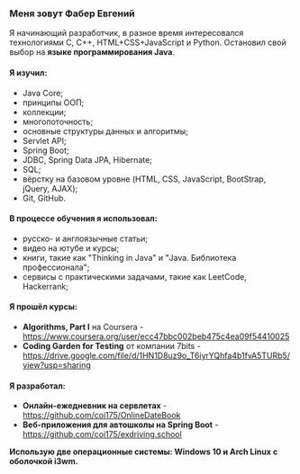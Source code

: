### Меня зовут Фабер Евгений

Я начинающий разработчик, в разное время интересовался технологиями C, C++, HTML+CSS+JavaScript и Python. Остановил свой выбор на **языке программирования Java**.

#### Я изучил:
- Java Core;
- принципы ООП;
- коллекции;
- многопоточность;
- основные структуры данных и алгоритмы;
- Servlet API;
- Spring Boot;
- JDBC, Spring Data JPA, Hibernate;
- SQL;
- вёрстку на базовом уровне (HTML, CSS, JavaScript, BootStrap, jQuery, AJAX);
- Git, GitHub.

#### В процессе обучения я использовал:
- русско- и англоязычные статьи;
- видео на ютубе и курсы;
- книги, такие как "Thinking in Java" и "Java. Библиотека профессионала";
- сервисы с практическими задачами, такие как LeetCode, Hackerrank;

#### Я прошёл курсы:
- **Algorithms, Part I** на Coursera - https://www.coursera.org/user/ecc47bbc002beb475c4ea09f54410025
- **Coding Garden for Testing** от компании 7bits - https://drive.google.com/file/d/1HN1D8uz9o_T6iyrYQhfa4b1fvA5TURb5/view?usp=sharing

#### Я разработал:
- **Онлайн-ежедневник на сервлетах** - https://github.com/coi175/OnlineDateBook
- **Веб-приложения для автошколы на Spring Boot** - https://github.com/coi175/exdriving.school

**Использую две операционные системы: Windows 10 и Arch Linux с оболочкой i3wm.**

<!--
**coi175/coi175** is a ✨ _special_ ✨ repository because its `README.md` (this file) appears on your GitHub profile.

Here are some ideas to get you started:

- 🔭 I’m currently working on ...
- 🌱 I’m currently learning ...
- 👯 I’m looking to collaborate on ...
- 🤔 I’m looking for help with ...
- 💬 Ask me about ...
- 📫 How to reach me: ...
- 😄 Pronouns: ...
- ⚡ Fun fact: ...
-->
